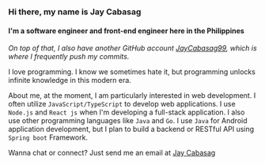 ### Hi there, my name is Jay Cabasag

#### I'm a software engineer and front-end engineer here in the Philippines

_On top of that, I also have another GitHub account [JayCabasag99](https://github.com/JayCabasag99), which is where I frequently push my commits._

I love programming. I know we sometimes hate it, but programming unlocks infinite knowledge in this modern era.

About me, at the moment, I am particularly interested in web development. I often utilize `JavaScript/TypeScript` to develop web applications. I use `Node.js` and `React js` when I'm developing a full-stack application. I also use other programming languages like `Java` and `Go`. I use `Java` for Android application development, but I plan to build a backend or RESTful API using `Spring boot` Framework.

Wanna chat or connect? Just send me an email at [Jay Cabasag](https://mail.google.com/mail/?view=cm&to=jaycabasag1999@gmail.com)
